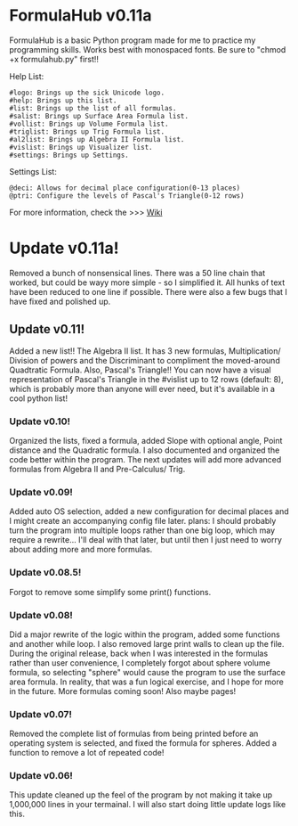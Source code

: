 # FormulaHub v0.11a
FormulaHub is a basic Python program made for me to practice my programming skills. Works best with monospaced fonts. Be sure to "chmod +x formulahub.py" first!!

Help List:

	#logo: Brings up the sick Unicode logo.
	#help: Brings up this list.
	#list: Brings up the list of all formulas.
	#salist: Brings up Surface Area Formula list.
	#vollist: Brings up Volume Formula list.
	#triglist: Brings up Trig Formula list.
	#al2list: Brings up Algebra II Formula list.
	#vislist: Brings up Visualizer list.
	#settings: Brings up Settings.

Settings List:

	@deci: Allows for decimal place configuration(0-13 places)
	@ptri: Configure the levels of Pascal's Triangle(0-12 rows)

For more information, check the >>> <a href="https://github.com/zzzacL/FormulaHub/wiki">Wiki</a>

<h1>Update v0.11a!</h1>
	Removed a bunch of nonsensical lines. There was a 50 line chain that worked, but could be wayy more simple - so I simplified it. All hunks of text have been reduced to one line if possible. There were also a few bugs that I have fixed and polished up.

<h2>Update v0.11!</h2>
	Added a new list!! The Algebra II list. It has 3 new formulas, Multiplication/ Division of powers and the Discriminant to compliment the moved-around Quadtratic Formula. Also, Pascal's Triangle!! You can now have a visual representation of Pascal's Triangle in the #vislist up to 12 rows (default: 8), which is probably more than anyone will ever need, but it's available in a cool python list!
	
<h3>Update v0.10!</h3>
	Organized the lists, fixed a formula, added Slope with optional angle, Point distance and the Quadratic formula. I also documented and organized the code better within the program. The next updates will add more advanced formulas from Algebra II and Pre-Calculus/ Trig.

<h3>Update v0.09!</h3>
	Added auto OS selection, added a new configuration for decimal places and I might create an accompanying config file later.
	plans: I should probably turn the program into multiple loops rather than one big loop, which may require a rewrite... I'll deal with that later, but until then I just need to worry about adding more and more formulas.

<h3>Update v0.08.5!</h3>
	Forgot to remove some simplify some print() functions.

<h3>Update v0.08!</h3>
	Did a major rewrite of the logic within the program, added some functions and another while loop. I also removed large print walls to clean up the file. During the original release, back when I was interested in the formulas rather than user convenience, I completely forgot about sphere volume formula, so selecting "sphere" would cause the program to use the surface area formula. In reality, that was a fun logical exercise, and I hope for more in the future. More formulas coming soon! Also maybe pages!

<h3>Update v0.07!</h3>
	Removed the complete list of formulas from being printed before an operating system is selected, and fixed the formula for spheres. Added a function to remove a lot of repeated code!
	
<h3>Update v0.06!</h3>
	This update cleaned up the feel of the program by not making it take up 1,000,000 lines in your termainal. I will also start doing little update logs like this.
